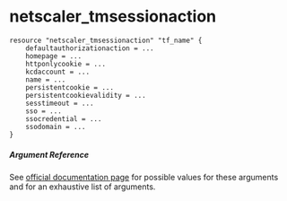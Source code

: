 # netscaler_tmsessionaction

```
resource "netscaler_tmsessionaction" "tf_name" {
    defaultauthorizationaction = ...
    homepage = ...
    httponlycookie = ...
    kcdaccount = ...
    name = ...
    persistentcookie = ...
    persistentcookievalidity = ...
    sesstimeout = ...
    sso = ...
    ssocredential = ...
    ssodomain = ...
}
```

##### Argument Reference

See [official documentation page](https://developer-docs.citrix.com/projects/netscaler-nitro-api/en/11.0/configuration/traffic-management/tmsessionaction/tmsessionaction/) for possible values for these arguments and for an exhaustive list of arguments.

